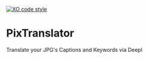 [![XO code style](https://img.shields.io/badge/code_style-XO-5ed9c7.svg)](https://github.com/xojs/xo)

# PixTranslator
Translate your JPG's Captions and Keywords via Deepl

